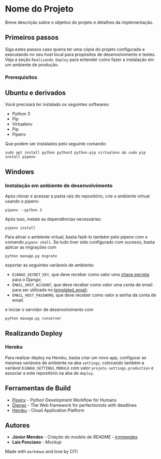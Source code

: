 
# Nome do Projeto
Breve descrição sobre o objetivo do projeto e detalhes da implementação.

## Primeiros passos
Siga estes passos caso queira ter uma cópia do projeto configurada e executando no seu host local para propósitos de desenvolvimento e testes. Veja a seção `Realizando Deploy` para entender como fazer a instalação em um ambiente de produção.

### Prerequisitos
## Ubuntu e derivados
Você precisará ter instalado os seguintes softwares:
- Python 3
- Pip
- Virtualenv
- Pip
- Pipenv

Que podem ser instalados pelo seguinte comando:

```
sudo apt install python python3 python-pip virtualenv && sudo pip install pipenv 
```
## Windows

### Instalação em ambiente de desenvolvimento
Após clonar e acessar a pasta raiz do repositório, crie o ambiente virtual usando o pipenv:

```
pipenv --python 3
```

Após isso, instale as dependências necessárias:

```
pipenv install
```

Para ativar o ambiente virtual, basta fazê-lo também pelo pipenv com o comando `pipenv shell`. Se tudo tiver sido configurado com sucesso, basta aplicar as migrações com 

```
python manage.py migrate
``` 
exportar as seguintes variáveis de ambiente:
- `DJANGO_SECRET_KEY`, que deve receber como valor uma [chave secreta](https://www.miniwebtool.com/django-secret-key-generator/) para o Django;
- `EMAIL_HOST_ACCOUNT`, que deve receber como valor uma conta de email para ser utilizada no [templated_email](https://djangopackages.org/packages/p/django-templated-email/);
- `EMAIL_HOST_PASSWORD`, que deve receber como valor a senha da conta de email.

e iniciar o servidor de desenvolvimento com 

```
python manage.py runserver
``` 


## Realizando Deploy
### Heroku
Para realizar deploy na Heroku, basta criar um novo app, configurar as mesmas variáveis de ambiente na aba `settings`, colocando também a variável `DJANGO_SETTINGS_MODULE` com valor `projeto.settings.production` e associar a este repositório na aba de `deploy`.

## Ferramentas de Build
* [Pipenv](https://github.com/pypa/pipenv) - Python Development Workflow for Humans
* [Django](https://www.djangoproject.com/) - The Web framework for perfectionists with deadlines
* [Heroku](https://www.heroku.com) - Cloud Application Platform

## Autores
* **Júnior Mendes** - *Criação do modelo de README* - [jrmmendes](https://github.com/jrmmendes)
* **Laís Ponciano** - *Mockup*

Made with `markdown` and love by CITi
